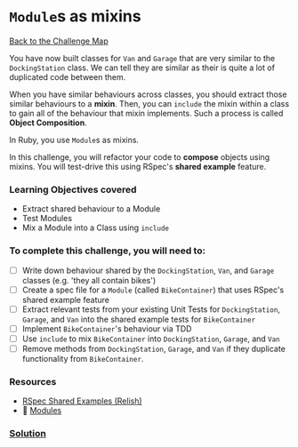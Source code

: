 # `Module`s as mixins

[Back to the Challenge Map](0_challenge_map.md)

You have now built classes for `Van` and `Garage` that are very similar to the `DockingStation` class. We can tell they are similar as their is quite a lot of duplicated code between them.

When you have similar behaviours across classes, you should extract those similar behaviours to a **mixin**. Then, you can `include` the mixin within a class to gain all of the behaviour that mixin implements. Such a process is called **Object Composition**.

In Ruby, you use `Module`s as mixins.

In this challenge, you will refactor your code to **compose** objects using mixins. You will test-drive this using RSpec's **shared example** feature.

### Learning Objectives covered
- Extract shared behaviour to a Module
- Test Modules
- Mix a Module into a Class using `include`

### To complete this challenge, you will need to:

- [ ] Write down behaviour shared by the `DockingStation`, `Van`, and `Garage` classes (e.g. 'they all contain bikes')
- [ ] Create a spec file for a `Module` (called `BikeContainer`) that uses RSpec's shared example feature
- [ ] Extract relevant tests from your existing Unit Tests for `DockingStation`, `Garage`, and `Van` into the shared example tests for `BikeContainer`
- [ ] Implement `BikeContainer`'s behaviour via TDD
- [ ] Use `include` to mix `BikeContainer` into `DockingStation`, `Garage`, and `Van`
- [ ] Remove methods from `DockingStation`, `Garage`, and `Van` if they duplicate functionality from `BikeContainer`.

### Resources
- [RSpec Shared Examples (Relish)](https://www.relishapp.com/rspec/rspec-core/v/2-0/docs/example-groups/shared-example-group)
- :pill: [Modules](https://github.com/makersacademy/course/blob/master/pills/modules.md)


### [Solution](solutions/22.md)
